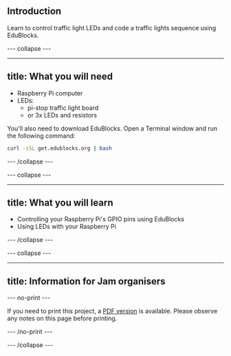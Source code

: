 ## Introduction

Learn to control traffic light LEDs and code a traffic lights sequence using EduBlocks.

--- collapse ---

---
title: What you will need
---

- Raspberry Pi computer
- LEDs:
    - pi-stop traffic light board
    - or 3x LEDs and resistors

You'll also need to download EduBlocks. Open a Terminal window and run the following command:

```bash
curl -sSL get.edublocks.org | bash
```

--- /collapse ---

--- collapse ---

---
title: What you will learn
---

- Controlling your Raspberry Pi's GPIO pins using EduBlocks
- Using LEDs with your Raspberry Pi

--- /collapse ---

--- collapse ---

---
title: Information for Jam organisers
---

--- no-print ---

If you need to print this project, a [PDF version](https://github.com/raspberrypilearning/jam-worksheets/raw/master/pdf/Traffic-Lights-EduBlocks.pdf) is available. Please observe any notes on this page before printing.

--- /no-print ---

--- /collapse ---
